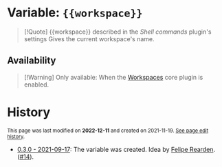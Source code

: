 # Variable: `{{workspace}}`
> [!Quote] {{workspace}} described in the *Shell commands* plugin's settings
> Gives the current workspace's name.

## Availability
> [!Warning] Only available:
> When the [Workspaces](https://help.obsidian.md/Plugins/Workspaces) core plugin is enabled.

# History
<small>This page was last modified on <strong>2022-12-11</strong> and created on 2021-11-19. <a href="https://github.com/Taitava/obsidian-shellcommands-documentation/commits/main/./Variables/%7B%7Bworkspace%7D%7D.md">See page edit history</a>.</small>
- [0.3.0 - 2021-09-17](https://github.com/Taitava/obsidian-shellcommands/blob/main/CHANGELOG.md#030---2021-09-17): The variable was created. Idea by [Felipe Rearden](https://github.com/FelipeRearden). ([#14](https://github.com/Taitava/obsidian-shellcommands/issues/14)).